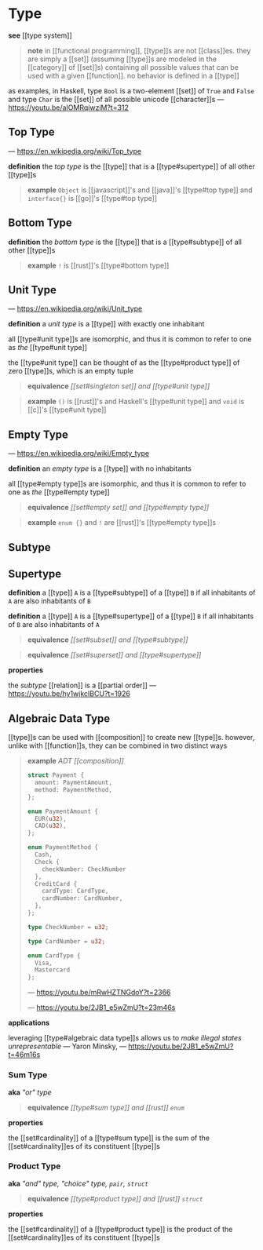 # Type

**see** [[type system]]

> **note** in [[functional programming]], [[type]]s are not [[class]]es. they are simply a [[set]] (assuming [[type]]s are modeled in the [[category]] of [[set]]s) containing all possible values that can be used with a given [[function]]. no behavior is defined in a [[type]]

as examples, in Haskell, type `Bool` is a two-element [[set]] of `True` and `False` and type `Char` is the [[set]] of all possible unicode [[character]]s &mdash; <https://youtu.be/aIOMRqiwziM?t=312>

## Top Type

&mdash; <https://en.wikipedia.org/wiki/Top_type>

**definition** the _top type_ is the [[type]] that is a [[type#supertype]] of all other [[type]]s

> **example** `Object` is [[javascript]]'s and [[java]]'s [[type#top type]] and `interface{}` is [[go]]'s [[type#top type]]

## Bottom Type

**definition** the _bottom type_ is the [[type]] that is a [[type#subtype]] of all other [[type]]s

> **example** `!` is [[rust]]'s [[type#bottom type]]

## Unit Type

&mdash; <https://en.wikipedia.org/wiki/Unit_type>

**definition** a _unit type_ is a [[type]] with exactly one inhabitant

all [[type#unit type]]s are isomorphic, and thus it is common to refer to one as _the_ [[type#unit type]]

the [[type#unit type]] can be thought of as the [[type#product type]] of zero [[type]]s, which is an empty tuple

> **equivalence** _[[set#singleton set]] and [[type#unit type]]_

> **example** `()` is [[rust]]'s and Haskell's [[type#unit type]] and `void` is [[c]]'s [[type#unit type]]

## Empty Type

&mdash; <https://en.wikipedia.org/wiki/Empty_type>

**definition** an _empty type_ is a [[type]] with no inhabitants

all [[type#empty type]]s are isomorphic, and thus it is common to refer to one as _the_ [[type#empty type]]

> **equivalence** _[[set#empty set]] and [[type#empty type]]_

> **example** `enum {}` and `!` are [[rust]]'s [[type#empty type]]s

## Subtype

## Supertype

**definition** a [[type]] `A` is a [[type#subtype]] of a [[type]] `B` if all inhabitants of `A` are also inhabitants of `B`

**definition** a [[type]] `A` is a [[type#supertype]] of a [[type]] `B` if all inhabitants of `B` are also inhabitants of `A`

> **equivalence** _[[set#subset]] and [[type#subtype]]_

> **equivalence** _[[set#superset]] and [[type#supertype]]_

**properties**

the _subtype_ [[relation]] is a [[partial order]] &mdash; <https://youtu.be/hy1wjkcIBCU?t=1926>

## Algebraic Data Type

[[type]]s can be used with [[composition]] to create new [[type]]s. however, unlike with [[function]]s, they can be combined in two distinct ways

> **example** _ADT [[composition]]_
>
> ```rust
> struct Payment {
>   amount: PaymentAmount,
>   method: PaymentMethod,
> };
>
> enum PaymentAmount {
>   EUR(u32),
>   CAD(u32),
> };
>
> enum PaymentMethod {
>   Cash,
>   Check {
>     checkNumber: CheckNumber
>   },
>   CreditCard {
>     cardType: CardType,
>     cardNumber: CardNumber,
>   },
> };
>
> type CheckNumber = u32;
>
> type CardNumber = u32;
>
> enum CardType {
>   Visa,
>   Mastercard
> };
> ```
>
> &mdash; <https://youtu.be/mRwHZTNGdoY?t=2366>
>
> &mdash; <https://youtu.be/2JB1_e5wZmU?t=23m46s>

**applications**

leveraging [[type#algebraic data type]]s allows us to _make illegal states unrepresentable_ &mdash; Yaron Minsky, &mdash; <https://youtu.be/2JB1_e5wZmU?t=46m16s>

### Sum Type

**aka** _"or" type_

> **equivalence** _[[type#sum type]] and [[rust]] `enum`_

**properties**

the [[set#cardinality]] of a [[type#sum type]] is the sum of the [[set#cardinality]]es of its constituent [[type]]s

### Product Type

**aka** _"and" type, "choice" type, `pair`, `struct`_

> **equivalence** _[[type#product type]] and [[rust]] `struct`_

**properties**

the [[set#cardinality]] of a [[type#product type]] is the product of the [[set#cardinality]]es of its constituent [[type]]s
